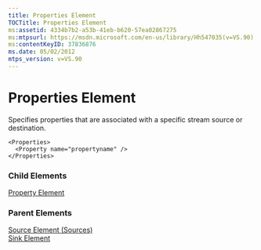 ```yaml
---
title: Properties Element
TOCTitle: Properties Element
ms:assetid: 4334b7b2-a53b-41eb-b620-57ea02867275
ms:mtpsurl: https://msdn.microsoft.com/en-us/library/Hh547035(v=VS.90)
ms:contentKeyID: 37836876
ms.date: 05/02/2012
mtps_version: v=VS.90
---
```


# Properties Element

Specifies properties that are associated with a specific stream source or destination.

    <Properties>
      <Property name="propertyname" />
    </Properties>

### Child Elements

[Property Element](property-element.md)

### Parent Elements

[Source Element (Sources)](source-element-sources.md)  
[Sink Element](sink-element.md)


